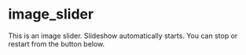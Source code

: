 # image_slider
This is an image slider. Slideshow automatically starts. You can stop or restart from the button below. 
